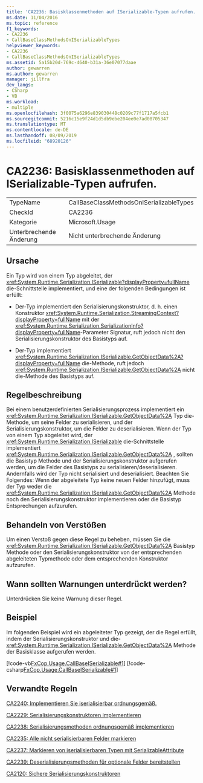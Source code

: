 ```yaml
---
title: 'CA2236: Basisklassenmethoden auf ISerializable-Typen aufrufen.'
ms.date: 11/04/2016
ms.topic: reference
f1_keywords:
- CA2236
- CallBaseClassMethodsOnISerializableTypes
helpviewer_keywords:
- CA2236
- CallBaseClassMethodsOnISerializableTypes
ms.assetid: 5a15b20d-769c-4640-b31a-36e07077daae
author: gewarren
ms.author: gewarren
manager: jillfra
dev_langs:
- CSharp
- VB
ms.workload:
- multiple
ms.openlocfilehash: 3f0075a6296e839030448c0209c77f1717a5fcb1
ms.sourcegitcommit: 5216c15e9f24d1d5db9ebe204ee0e7ad08705347
ms.translationtype: MT
ms.contentlocale: de-DE
ms.lasthandoff: 08/09/2019
ms.locfileid: "68920126"
---
```

# <a name="ca2236-call-base-class-methods-on-iserializable-types"></a>CA2236: Basisklassenmethoden auf ISerializable-Typen aufrufen.

|||
|-|-|
|TypeName|CallBaseClassMethodsOnISerializableTypes|
|CheckId|CA2236|
|Kategorie|Microsoft.Usage|
|Unterbrechende Änderung|Nicht unterbrechende Änderung|

## <a name="cause"></a>Ursache
Ein Typ wird von einem Typ abgeleitet, der <xref:System.Runtime.Serialization.ISerializable?displayProperty=fullName> die-Schnittstelle implementiert, und eine der folgenden Bedingungen ist erfüllt:

- Der-Typ implementiert den Serialisierungskonstruktor, d. h. einen Konstruktor <xref:System.Runtime.Serialization.StreamingContext?displayProperty=fullName> mit der <xref:System.Runtime.Serialization.SerializationInfo?displayProperty=fullName>-Parameter Signatur, ruft jedoch nicht den Serialisierungskonstruktor des Basistyps auf.

- Der-Typ implementiert <xref:System.Runtime.Serialization.ISerializable.GetObjectData%2A?displayProperty=fullName> die-Methode, ruft jedoch <xref:System.Runtime.Serialization.ISerializable.GetObjectData%2A> nicht die-Methode des Basistyps auf.

## <a name="rule-description"></a>Regelbeschreibung
Bei einem benutzerdefinierten Serialisierungsprozess implementiert ein <xref:System.Runtime.Serialization.ISerializable.GetObjectData%2A> Typ die-Methode, um seine Felder zu serialisieren, und der Serialisierungskonstruktor, um die Felder zu deserialisieren. Wenn der Typ von einem Typ abgeleitet wird, der <xref:System.Runtime.Serialization.ISerializable> die-Schnittstelle implementiert <xref:System.Runtime.Serialization.ISerializable.GetObjectData%2A> , sollten die Basistyp Methode und der Serialisierungskonstruktor aufgerufen werden, um die Felder des Basistyps zu serialisieren/deserialisieren. Andernfalls wird der Typ nicht serialisiert und deserialisiert. Beachten Sie Folgendes: Wenn der abgeleitete Typ keine neuen Felder hinzufügt, muss der Typ weder die <xref:System.Runtime.Serialization.ISerializable.GetObjectData%2A> Methode noch den Serialisierungskonstruktor implementieren oder die Basistyp Entsprechungen aufzurufen.

## <a name="how-to-fix-violations"></a>Behandeln von Verstößen
Um einen Verstoß gegen diese Regel zu beheben, müssen Sie die <xref:System.Runtime.Serialization.ISerializable.GetObjectData%2A> Basistyp Methode oder den Serialisierungskonstruktor von der entsprechenden abgeleiteten Typmethode oder dem entsprechenden Konstruktor aufzurufen.

## <a name="when-to-suppress-warnings"></a>Wann sollten Warnungen unterdrückt werden?
Unterdrücken Sie keine Warnung dieser Regel.

## <a name="example"></a>Beispiel
Im folgenden Beispiel wird ein abgeleiteter Typ gezeigt, der die Regel erfüllt, indem der Serialisierungskonstruktor und die- <xref:System.Runtime.Serialization.ISerializable.GetObjectData%2A> Methode der Basisklasse aufgerufen werden.

[!code-vb[FxCop.Usage.CallBaseISerializable#1](../code-quality/codesnippet/VisualBasic/ca2236-call-base-class-methods-on-iserializable-types_1.vb)]
[!code-csharp[FxCop.Usage.CallBaseISerializable#1](../code-quality/codesnippet/CSharp/ca2236-call-base-class-methods-on-iserializable-types_1.cs)]

## <a name="related-rules"></a>Verwandte Regeln
[CA2240: Implementieren Sie iserialisierbar ordnungsgemäß.](../code-quality/ca2240-implement-iserializable-correctly.md)

[CA2229: Serialisierungskonstruktoren implementieren](../code-quality/ca2229-implement-serialization-constructors.md)

[CA2238: Serialisierungsmethoden ordnungsgemäß implementieren](../code-quality/ca2238-implement-serialization-methods-correctly.md)

[CA2235: Alle nicht serialisierbaren Felder markieren](../code-quality/ca2235-mark-all-non-serializable-fields.md)

[CA2237: Markieren von iserialisierbaren Typen mit SerializableAttribute](../code-quality/ca2237-mark-iserializable-types-with-serializableattribute.md)

[CA2239: Deserialisierungsmethoden für optionale Felder bereitstellen](../code-quality/ca2239-provide-deserialization-methods-for-optional-fields.md)

[CA2120: Sichere Serialisierungskonstruktoren](../code-quality/ca2120-secure-serialization-constructors.md)
